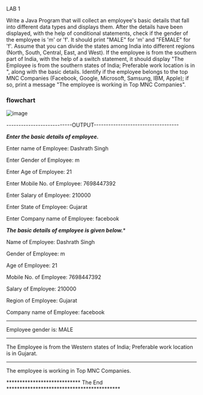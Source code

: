LAB 1

Write a Java Program that will collect an employee's basic details that fall into different data types and displays them.
After the details have been displayed, with the help of conditional statements, check if the gender of the employee is 'm' or 'f'. It should print "MALE" for 'm' and "FEMALE" for 'f'.
Assume that you can divide the states among India into different regions (North, South, Central, East, and West). If the employee is from the southern part of India, with the help of a switch statement, it should display "The Employee is from the southern states of India; Preferable work location is in <state>", along with the basic details.
Identify if the employee belongs to the top MNC Companies (Facebook, Google, Microsoft, Samsung, IBM, Apple); if so, print a message "The employee is working in Top MNC Companies".
  
  ### flowchart 
  ![image](https://github.com/DashrathSingh07/22122039-MDS273L-JAVA/assets/118044162/fc70c05f-f902-4d1b-a212-faf7bd0d77dc)


---------------------------OUTPUT-----------------------------------
  
*****Enter the basic details of employee.*****

Enter name of Employee: Dashrath Singh

Enter Gender of Employee: m

Enter Age of Employee: 21

Enter Mobile No. of Employee: 7698447392

Enter Salary of Employee: 210000

Enter State of Employee: Gujarat

Enter Company name of Employee: facebook

*****The basic details of employee is given below.******

Name of Employee: Dashrath Singh

Gender of Employee: m

Age of Employee: 21

Mobile No. of Employee: 7698447392

Salary of Employee: 210000


Region of Employee: Gujarat

Company name of Employee: facebook

***********************************************************************

Employee gender is: MALE

***********************************************************************

The Employee is from the Western states of India; Preferable work location is in Gujarat.

***********************************************************************

The employee is working in Top MNC Companies.

**************************** The End *******************************************




